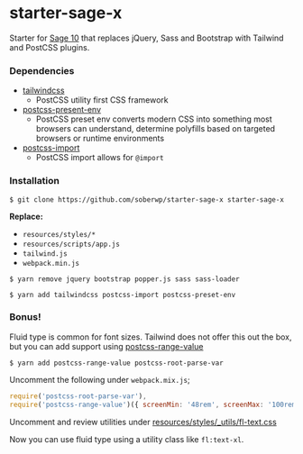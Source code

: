 # starter-sage-x

Starter for [Sage 10](https://github.com/roots/sage/tree/10.0.0-dev) that replaces jQuery, Sass and Bootstrap with Tailwind and PostCSS plugins.

### Dependencies

* [tailwindcss](https://tailwindcss.com/)
  * PostCSS utility first CSS framework
* [postcss-present-env](https://preset-env.cssdb.org/)
  * PostCSS preset env converts modern CSS into something most browsers can understand, determine polyfills based on targeted browsers or runtime environments
* [postcss-import](https://github.com/postcss/postcss-import)
  * PostCSS import allows for `@import`

### Installation

```shell
$ git clone https://github.com/soberwp/starter-sage-x starter-sage-x
```

**Replace:**
  * `resources/styles/*`
  * `resources/scripts/app.js`
  * `tailwind.js`
  * `webpack.min.js`

```shell
$ yarn remove jquery bootstrap popper.js sass sass-loader
```

```shell
$ yarn add tailwindcss postcss-import postcss-preset-env
```

### Bonus!

Fluid type is common for font sizes. Tailwind does not offer this out the box, but you can add support using [postcss-range-value](https://github.com/soberwp/postcss-range-value)

```shell
$ yarn add postcss-range-value postcss-root-parse-var
```

Uncomment the following under `webpack.mix.js`;
```js
require('postcss-root-parse-var'),
require('postcss-range-value')({ screenMin: '48rem', screenMax: '100rem' }),
```

Uncomment and review utilities under [resources/styles/_utils/fl-text.css](https://github.com/soberwp/starter-sage-x/blob/master/resources/styles/_utils/fl-text.css)

Now you can use fluid type using a utility class like `fl:text-xl`.
